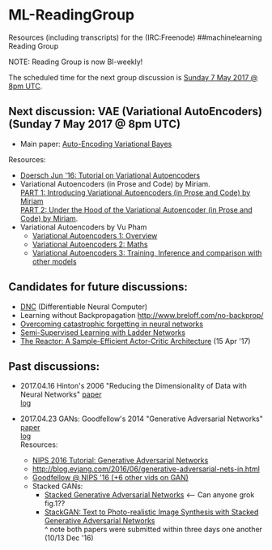 # ML-ReadingGroup

Resources (including transcripts) for the (IRC:Freenode) ##machinelearning Reading Group 

NOTE: Reading Group is now BI-weekly!

<!-- Short URL: https://j.mp/ML-ReadingGrp -->

The scheduled time for the next group discussion is [Sunday 7 May 2017 @ 8pm UTC](https://www.wolframalpha.com/input/?i=next+Sunday+8+pm+UTC).


## Next discussion: VAE (Variational AutoEncoders) (Sunday 7 May 2017 @ 8pm UTC)
* Main paper: [Auto-Encoding Variational Bayes](https://arxiv.org/abs/1312.6114)  

Resources:
* [Doersch Jun '16: Tutorial on Variational Autoencoders](https://arxiv.org/abs/1606.05908)  
* Variational Autoencoders (in Prose and Code) by Miriam.  
  [PART 1: Introducing Variational Autoencoders (in Prose and Code) by Miriam](http://blog.fastforwardlabs.com/2016/08/12/introducing-variational-autoencoders-in-prose-and.html)  
  [PART 2: Under the Hood of the Variational Autoencoder (in Prose and Code) by Miriam](http://blog.fastforwardlabs.com/2016/08/22/under-the-hood-of-the-variational-autoencoder-in.html). 
* Variational Autoencoders by Vu Pham
  * [Variational Autoencoders 1: Overview](https://phvu.net/2017/02/26/variational-autoencoders-1-overview/)
  * [Variational Autoencoders 2: Maths](https://phvu.net/2017/04/02/variational-autoencoders-2-maths/)
  * [Variational Autoencoders 3: Training, Inference and comparison with other models](https://phvu.net/2017/04/02/variational-autoencoders-3-training-inference-and-comparison-with-other-models/)

## Candidates for future discussions:
* [DNC](https://github.com/deepmind/dnc) (Differentiable Neural Computer)
* Learning without Backpropagation http://www.breloff.com/no-backprop/
* [Overcoming catastrophic forgetting in neural networks](https://arxiv.org/abs/1612.00796)
* [Semi-Supervised Learning with Ladder Networks](https://arxiv.org/abs/1507.02672)
* [The Reactor: A Sample-Efficient Actor-Critic Architecture](https://arxiv.org/abs/1704.04651) (15 Apr '17)

## Past discussions:
* 2017.04.16 Hinton's 2006 "Reducing the Dimensionality of Data with Neural Networks" [paper](https://www.cs.toronto.edu/~hinton/science.pdf)  
  [log](logs/2017.04.16)  

* 2017.04.23 GANs: Goodfellow's 2014 "Generative Adversarial Networks" [paper](https://arxiv.org/abs/1406.2661)  
  [log](logs/2017.04.23)  
  Resources:
     - [NIPS 2016 Tutorial: Generative Adversarial Networks](https://arxiv.org/abs/1701.00160)
     - http://blog.evjang.com/2016/06/generative-adversarial-nets-in.html
     - [Goodfellow @ NIPS '16 (+6 other vids on GAN)](https://www.youtube.com/watch?v=RvgYvHyT15E&list=PLJscN9YDD1buxCitmej1pjJkR5PMhenTF)     
     - Stacked GANs:  
        - [Stacked Generative Adversarial Networks](https://arxiv.org/abs/1612.04357) <-- Can anyone grok fig.1??  
        - [StackGAN: Text to Photo-realistic Image Synthesis with Stacked Generative Adversarial Networks](https://arxiv.org/abs/1612.03242)  
        ^ note both papers were submitted within three days one another (10/13 Dec '16)  

